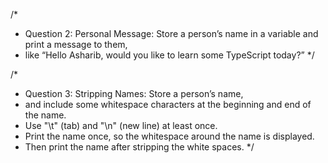 /\*

- Question 2: Personal Message: Store a person’s name in a variable and print a message to them,
- like “Hello Asharib, would you like to learn some TypeScript today?”
  \*/

/\*

- Question 3: Stripping Names: Store a person’s name,
- and include some whitespace characters at the beginning and end of the name.
- Use "\t" (tab) and "\n" (new line) at least once.
- Print the name once, so the whitespace around the name is displayed.
- Then print the name after stripping the white spaces.
  \*/

